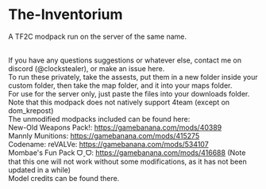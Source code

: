 # The-Inventorium
A TF2C modpack run on the server of the same name.

<br>If you have any questions suggestions or whatever else, contact me on discord (@clockstealer), or make an issue here.
<br>To run these privately, take the assests, put them in a new folder inside your custom folder, then take the map folder, and it into your maps folder.
<br>For use for the server only, just paste the files into your downloads folder.
<br>Note that this modpack does not natively support 4team (except on dom_krepost)
<br>The unmodified modpacks included can be found here:
<br>New-Old Weapons Pack!: https://gamebanana.com/mods/40389
<br>Mannly Munitions: https://gamebanana.com/mods/415275
<br>Codename: reVALVe: https://gamebanana.com/mods/534107
<br>Mombae's Fun Pack ᗜˬᗜ: https://gamebanana.com/mods/416688 (Note that this one will not work without some modifications, as it has not been updated in a while)
<br>Model credits can be found there.
